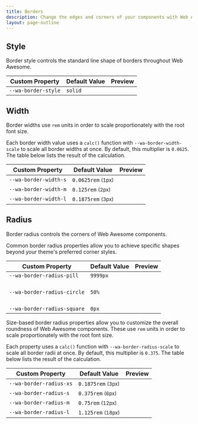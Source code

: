 ```yaml
---
title: Borders
description: Change the edges and corners of your components with Web Awesome's border properties.
layout: page-outline
---
```


## Style

Border style controls the standard line shape of borders throughout Web Awesome.

| Custom Property     | Default Value | Preview                                                                 |
| ------------------- | ------------- | ----------------------------------------------------------------------- |
| `--wa-border-style` | `solid`       | <div class="swatch" style="border-style: var(--wa-border-style)"></div> |

## Width

Border widths use `rem` units in order to scale proportionately with the root font size.

Each border width value uses a `calc()` function with `--wa-border-width-scale` to scale all border widths at once. By default, this multiplier is `0.0625`. The table below lists the result of the calculation.

| Custom Property       | Default Value                    | Preview                                                                   |
| --------------------- | -------------------------------- | ------------------------------------------------------------------------- |
| `--wa-border-width-s` | `0.0625rem` <small>(1px)</small> | <div class="swatch" style="border-width: var(--wa-border-width-s)"></div> |
| `--wa-border-width-m` | `0.125rem` <small>(2px)</small>  | <div class="swatch" style="border-width: var(--wa-border-width-m)"></div> |
| `--wa-border-width-l` | `0.1875rem` <small>(3px)</small> | <div class="swatch" style="border-width: var(--wa-border-width-l)"></div> |

## Radius

Border radius controls the corners of Web Awesome components.

Common border radius properties allow you to achieve specific shapes beyond your theme's preferred corner styles.

| Custom Property             | Default Value | Preview                                                                                               |
| --------------------------- | ------------- | ----------------------------------------------------------------------------------------------------- |
| `--wa-border-radius-pill`   | `9999px`      | <div class="swatch" style="border-radius: var(--wa-border-radius-pill)"></div>                        |
| `--wa-border-radius-circle` | `50%`         | <div class="swatch" style="aspect-ratio: 1 / 1; border-radius: var(--wa-border-radius-circle)"></div> |
| `--wa-border-radius-square` | `0px`         | <div class="swatch" style="border-radius: var(--wa-border-radius-square)"></div>                      |

Size-based border radius properties allow you to customize the overall roundness of Web Awesome components. These use `rem` units in order to scale proportionately with the root font size.

Each property uses a `calc()` function with `--wa-border-radius-scale` to scale all border radii at once. By default, this multiplier is `0.375`. The table below lists the result of the calculation.

| Custom Property         | Default Value                    |  Preview                                                                     |
| ----------------------- | -------------------------------- | ---------------------------------------------------------------------------- |
| `--wa-border-radius-xs` | `0.1875rem` <small>(3px)</small> | <div class="swatch" style="border-radius: var(--wa-border-radius-xs)"></div> |
| `--wa-border-radius-s`  | `0.375rem` <small>(6px)</small>  | <div class="swatch" style="border-radius: var(--wa-border-radius-s)"></div>  |
| `--wa-border-radius-m`  | `0.75rem` <small>(12px)</small>  | <div class="swatch" style="border-radius: var(--wa-border-radius-m)"></div>  |
| `--wa-border-radius-l`  | `1.125rem` <small>(18px)</small> | <div class="swatch" style="border-radius: var(--wa-border-radius-l)"></div>  |

